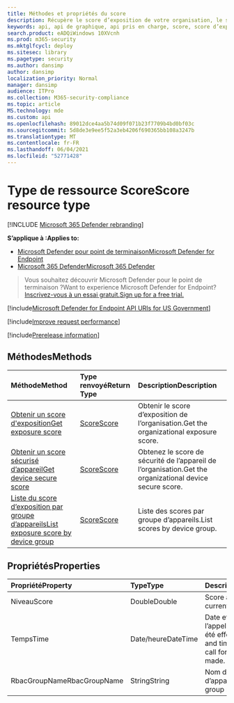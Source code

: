 ```yaml
---
title: Méthodes et propriétés du score
description: Récupère le score d’exposition de votre organisation, le score de sécurisation de l’appareil et le score d’exposition par groupe d’appareils
keywords: api, api de graphique, api pris en charge, score, score d’exposition, score de sécurité de l’appareil, score d’exposition par groupe d’appareils
search.product: eADQiWindows 10XVcnh
ms.prod: m365-security
ms.mktglfcycl: deploy
ms.sitesec: library
ms.pagetype: security
ms.author: dansimp
author: dansimp
localization_priority: Normal
manager: dansimp
audience: ITPro
ms.collection: M365-security-compliance
ms.topic: article
MS.technology: mde
ms.custom: api
ms.openlocfilehash: 89012dce4aa5b74d09f071b23f7709b4bd0bf03c
ms.sourcegitcommit: 5d8de3e9ee5f52a3eb4206f690365bb108a3247b
ms.translationtype: MT
ms.contentlocale: fr-FR
ms.lasthandoff: 06/04/2021
ms.locfileid: "52771428"
---
```

# <a name="score-resource-type"></a><span data-ttu-id="0d568-104">Type de ressource Score</span><span class="sxs-lookup"><span data-stu-id="0d568-104">Score resource type</span></span>

[!INCLUDE [Microsoft 365 Defender rebranding](../../includes/microsoft-defender.md)]


<span data-ttu-id="0d568-105">**S’applique à :**</span><span class="sxs-lookup"><span data-stu-id="0d568-105">**Applies to:**</span></span>
- [<span data-ttu-id="0d568-106">Microsoft Defender pour point de terminaison</span><span class="sxs-lookup"><span data-stu-id="0d568-106">Microsoft Defender for Endpoint</span></span>](https://go.microsoft.com/fwlink/?linkid=2154037)
- [<span data-ttu-id="0d568-107">Microsoft 365 Defender</span><span class="sxs-lookup"><span data-stu-id="0d568-107">Microsoft 365 Defender</span></span>](https://go.microsoft.com/fwlink/?linkid=2118804)

> <span data-ttu-id="0d568-108">Vous souhaitez découvrir Microsoft Defender pour le point de terminaison ?</span><span class="sxs-lookup"><span data-stu-id="0d568-108">Want to experience Microsoft Defender for Endpoint?</span></span> [<span data-ttu-id="0d568-109">Inscrivez-vous à un essai gratuit.</span><span class="sxs-lookup"><span data-stu-id="0d568-109">Sign up for a free trial.</span></span>](https://www.microsoft.com/microsoft-365/windows/microsoft-defender-atp?ocid=docs-wdatp-exposedapis-abovefoldlink) 

[!include[Microsoft Defender for Endpoint API URIs for US Government](../../includes/microsoft-defender-api-usgov.md)]

[!include[Improve request performance](../../includes/improve-request-performance.md)]


[!include[Prerelease information](../../includes/prerelease.md)]

## <a name="methods"></a><span data-ttu-id="0d568-110">Méthodes</span><span class="sxs-lookup"><span data-stu-id="0d568-110">Methods</span></span>

<span data-ttu-id="0d568-111">Méthode</span><span class="sxs-lookup"><span data-stu-id="0d568-111">Method</span></span> |<span data-ttu-id="0d568-112">Type renvoyé</span><span class="sxs-lookup"><span data-stu-id="0d568-112">Return Type</span></span> |<span data-ttu-id="0d568-113">Description</span><span class="sxs-lookup"><span data-stu-id="0d568-113">Description</span></span>
:---|:---|:---
[<span data-ttu-id="0d568-114">Obtenir un score d'exposition</span><span class="sxs-lookup"><span data-stu-id="0d568-114">Get exposure score</span></span>](get-exposure-score.md) | [<span data-ttu-id="0d568-115">Score</span><span class="sxs-lookup"><span data-stu-id="0d568-115">Score</span></span>](score.md) | <span data-ttu-id="0d568-116">Obtenir le score d’exposition de l’organisation.</span><span class="sxs-lookup"><span data-stu-id="0d568-116">Get the organizational exposure score.</span></span>
[<span data-ttu-id="0d568-117">Obtenir un score sécurisé d’appareil</span><span class="sxs-lookup"><span data-stu-id="0d568-117">Get device secure score</span></span>](get-device-secure-score.md) | [<span data-ttu-id="0d568-118">Score</span><span class="sxs-lookup"><span data-stu-id="0d568-118">Score</span></span>](score.md) | <span data-ttu-id="0d568-119">Obtenez le score de sécurité de l’appareil de l’organisation.</span><span class="sxs-lookup"><span data-stu-id="0d568-119">Get the organizational device secure score.</span></span>
[<span data-ttu-id="0d568-120">Liste du score d’exposition par groupe d’appareils</span><span class="sxs-lookup"><span data-stu-id="0d568-120">List exposure score by device group</span></span>](get-machine-group-exposure-score.md)| [<span data-ttu-id="0d568-121">Score</span><span class="sxs-lookup"><span data-stu-id="0d568-121">Score</span></span>](score.md) | <span data-ttu-id="0d568-122">Liste des scores par groupe d’appareils.</span><span class="sxs-lookup"><span data-stu-id="0d568-122">List scores by device group.</span></span>

## <a name="properties"></a><span data-ttu-id="0d568-123">Propriétés</span><span class="sxs-lookup"><span data-stu-id="0d568-123">Properties</span></span>

<span data-ttu-id="0d568-124">Propriété</span><span class="sxs-lookup"><span data-stu-id="0d568-124">Property</span></span> |  <span data-ttu-id="0d568-125">Type</span><span class="sxs-lookup"><span data-stu-id="0d568-125">Type</span></span>    |   <span data-ttu-id="0d568-126">Description</span><span class="sxs-lookup"><span data-stu-id="0d568-126">Description</span></span>
:---|:---|:---
<span data-ttu-id="0d568-127">Niveau</span><span class="sxs-lookup"><span data-stu-id="0d568-127">Score</span></span> | <span data-ttu-id="0d568-128">Double</span><span class="sxs-lookup"><span data-stu-id="0d568-128">Double</span></span> | <span data-ttu-id="0d568-129">Score actuel.</span><span class="sxs-lookup"><span data-stu-id="0d568-129">The current score.</span></span>
<span data-ttu-id="0d568-130">Temps</span><span class="sxs-lookup"><span data-stu-id="0d568-130">Time</span></span> | <span data-ttu-id="0d568-131">Date/heure</span><span class="sxs-lookup"><span data-stu-id="0d568-131">DateTime</span></span> | <span data-ttu-id="0d568-132">Date et heure à laquelle l’appel de cette API a été effectué.</span><span class="sxs-lookup"><span data-stu-id="0d568-132">The date and time in which the call for this API was made.</span></span>
<span data-ttu-id="0d568-133">RbacGroupName</span><span class="sxs-lookup"><span data-stu-id="0d568-133">RbacGroupName</span></span> | <span data-ttu-id="0d568-134">String</span><span class="sxs-lookup"><span data-stu-id="0d568-134">String</span></span> | <span data-ttu-id="0d568-135">Nom du groupe d’appareils.</span><span class="sxs-lookup"><span data-stu-id="0d568-135">The device group name.</span></span>
